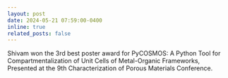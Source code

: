 ```yaml
---
layout: post
date: 2024-05-21 07:59:00-0400
inline: true
related_posts: false
---
```



Shivam won the 3rd best poster award for PyCOSMOS: A Python Tool for Compartmentalization of Unit Cells of Metal-Organic Frameworks, Presented at the 9th Characterization of Porous Materials Conference.
